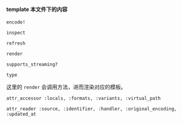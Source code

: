 #### template 本文件下的内容

```
encode!

inspect

refresh

render

supports_streaming?

type
```

这里的 `render` 会调用方法，进而渲染对应的模板。

```
attr_accessor :locals, :formats, :variants, :virtual_path

attr_reader :source, :identifier, :handler, :original_encoding, :updated_at
```
